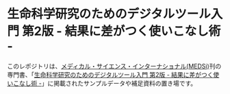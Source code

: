 # 生命科学研究のためのデジタルツール入門 第2版 - 結果に差がつく使いこなし術 -
このレポジトリは、[メディカル・サイエンス・インターナショナル(MEDSi)](https://www.medsi.co.jp)刊の専門書、「[生命科学研究のためのデジタルツール入門 第2版 \- 結果に差がつく使いこなし術 \-](https://www.medsi.co.jp/products/detail/3975)」に掲載されたサンプルデータや補足資料の置き場です。
